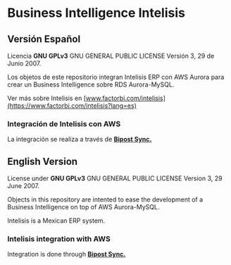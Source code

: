 # Business Intelligence Intelisis

## Versión Español
Licencia **GNU GPLv3** GNU GENERAL PUBLIC LICENSE Versión 3, 29 de Junio 2007.

Los objetos de este repositorio integran Intelisis ERP con AWS Aurora para crear un Business Intelligence sobre RDS Aurora-MySQL.

Ver más sobre Intelisis en [www.factorbi.com/intelisis](https://www.factorbi.com/intelisis?lang=es)

### Integración de Intelisis con AWS
La integración se realiza a través de [**Bipost Sync.**](https://factorbi.github.io/intelisis)

## English Version
License under **GNU GPLv3** GNU GENERAL PUBLIC LICENSE Version 3, 29 June 2007.

Objects in this repository are intented to ease the development of a Business Intelligence on top of AWS Aurora-MySQL.

Intelisis is a Mexican ERP system.

### Intelisis integration with AWS
Integration is done through [**Bipost Sync.**](https://factorbi.github.io/intelisis)
